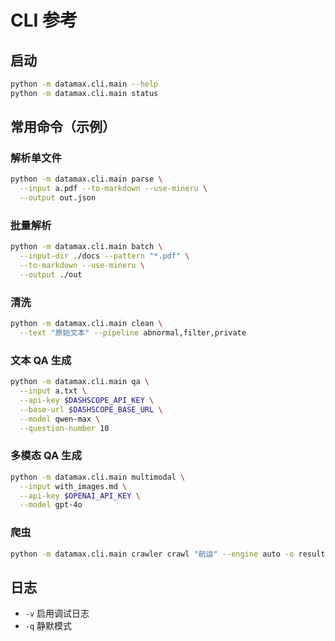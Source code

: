 # CLI 参考

## 启动
```bash
python -m datamax.cli.main --help
python -m datamax.cli.main status
```

## 常用命令（示例）

### 解析单文件
```bash
python -m datamax.cli.main parse \
  --input a.pdf --to-markdown --use-mineru \
  --output out.json
```

### 批量解析
```bash
python -m datamax.cli.main batch \
  --input-dir ./docs --pattern "*.pdf" \
  --to-markdown --use-mineru \
  --output ./out
```

### 清洗
```bash
python -m datamax.cli.main clean \
  --text "原始文本" --pipeline abnormal,filter,private
```

### 文本 QA 生成
```bash
python -m datamax.cli.main qa \
  --input a.txt \
  --api-key $DASHSCOPE_API_KEY \
  --base-url $DASHSCOPE_BASE_URL \
  --model qwen-max \
  --question-number 10
```

### 多模态 QA 生成
```bash
python -m datamax.cli.main multimodal \
  --input with_images.md \
  --api-key $OPENAI_API_KEY \
  --model gpt-4o
```

### 爬虫
```bash
python -m datamax.cli.main crawler crawl "航运" --engine auto -o result.json
```

## 日志
- `-v` 启用调试日志
- `-q` 静默模式

